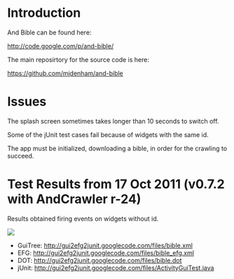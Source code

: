 # Introduction #

And Bible can be found here:

http://code.google.com/p/and-bible/

The main reposirtory for the source code is here:

https://github.com/mjdenham/and-bible

# Issues #

The splash screen sometimes takes longer than 10 seconds to switch off.

Some of the jUnit test cases fail because of widgets with the same id.

The app must be initialized, downloading a bible, in order for the crawling to succeed.

# Test Results from 17 Oct 2011 (v0.7.2 with AndCrawler r-24) #

Results obtained firing events on widgets without id.

[![](http://gui2efg2junit.googlecode.com/files/bible.png)](http://code.google.com/p/gui2efg2junit/downloads/detail?name=bible.png&can=2&q=)

  * GuiTree: http://gui2efg2junit.googlecode.com/files/bible.xml
  * EFG: http://gui2efg2junit.googlecode.com/files/bible_efg.xml
  * DOT: http://gui2efg2junit.googlecode.com/files/bible.dot
  * jUnit: http://gui2efg2junit.googlecode.com/files/ActivityGuiTest.java